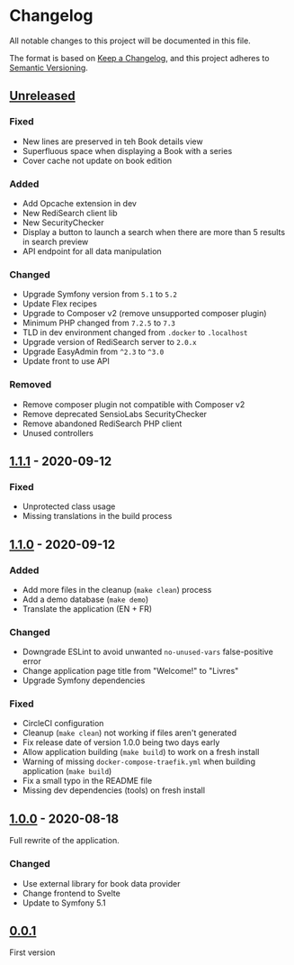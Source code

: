 # Changelog
All notable changes to this project will be documented in this file.

The format is based on [Keep a Changelog](https://keepachangelog.com/en/1.0.0/),
and this project adheres to [Semantic Versioning](https://semver.org/spec/v2.0.0.html).

## [Unreleased]

### Fixed

- New lines are preserved in teh Book details view
- Superfluous space when displaying a Book with a series
- Cover cache not update on book edition

### Added

- Add Opcache extension in dev
- New RediSearch client lib
- New SecurityChecker
- Display a button to launch a search when there are more than 5 results in search preview
- API endpoint for all data manipulation

### Changed

- Upgrade Symfony version from `5.1` to `5.2`
- Update Flex recipes
- Upgrade to Composer v2 (remove unsupported composer plugin)
- Minimum PHP changed from `7.2.5` to `7.3`
- TLD in dev environment changed from `.docker` to `.localhost`
- Upgrade version of RediSearch server to `2.0.x`
- Upgrade EasyAdmin from `^2.3` to `^3.0`
- Update front to use API

### Removed

- Remove composer plugin not compatible with Composer v2
- Remove deprecated SensioLabs SecurityChecker
- Remove abandoned RediSearch PHP client
- Unused controllers

## [1.1.1] - 2020-09-12

### Fixed

- Unprotected class usage
- Missing translations in the build process

## [1.1.0] - 2020-09-12

### Added

- Add more files in the cleanup (`make clean`) process
- Add a demo database (`make demo`)
- Translate the application (EN + FR)

### Changed

- Downgrade ESLint to avoid unwanted `no-unused-vars` false-positive error
- Change application page title from "Welcome!" to "Livres"
- Upgrade Symfony dependencies

### Fixed

- CircleCI configuration
- Cleanup (`make clean`) not working if files aren't generated
- Fix release date of version 1.0.0 being two days early
- Allow application building (`make build`) to work on a fresh install
- Warning of missing `docker-compose-traefik.yml` when building application (`make build`)
- Fix a small typo in the README file
- Missing dev dependencies (tools) on fresh install

## [1.0.0] - 2020-08-18

Full rewrite of the application.

### Changed

- Use external library for book data provider
- Change frontend to Svelte
- Update to Symfony 5.1

## [0.0.1]

First version

[Unreleased]: https://github.com/MacFJA/livres/compare/1.1.1...HEAD
[1.1.1]: https://github.com/MacFJA/livres/releases/tag/1.1.1
[1.1.0]: https://github.com/MacFJA/livres/releases/tag/1.1.0
[1.0.0]: https://github.com/MacFJA/livres/releases/tag/1.0.0
[0.0.1]: https://github.com/MacFJA/livres/releases/tag/0.0.1